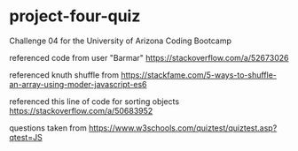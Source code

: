 # project-four-quiz
Challenge 04 for the University of Arizona Coding Bootcamp

referenced code from user "Barmar" https://stackoverflow.com/a/52673026

referenced knuth shuffle from https://stackfame.com/5-ways-to-shuffle-an-array-using-moder-javascript-es6

referenced this line of code for sorting objects https://stackoverflow.com/a/50683952

questions taken from https://www.w3schools.com/quiztest/quiztest.asp?qtest=JS